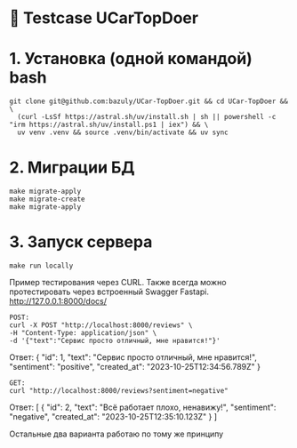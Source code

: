# 🚀 Testcase UCarTopDoer
# 1. Установка (одной командой) bash

```
git clone git@github.com:bazuly/UCar-TopDoer.git && cd UCar-TopDoer && \
  (curl -LsSf https://astral.sh/uv/install.sh | sh || powershell -c "irm https://astral.sh/uv/install.ps1 | iex") && \
  uv venv .venv && source .venv/bin/activate && uv sync
```

# 2. Миграции БД
```
make migrate-apply
make migrate-create
make migrate-apply
```

# 3. Запуск сервера
```
make run locally
```


Пример тестирования через CURL.
Также всегда можно протестировать через встроенный Swagger Fastapi. 
http://127.0.0.1:8000/docs/

```
POST:
curl -X POST "http://localhost:8000/reviews" \
-H "Content-Type: application/json" \
-d '{"text":"Сервис просто отличный, мне нравится!"}'
```

Ответ:
{
  "id": 1,
  "text": "Сервис просто отличный, мне нравится!",
  "sentiment": "positive",
  "created_at": "2023-10-25T12:34:56.789Z"
}

```
GET:
curl "http://localhost:8000/reviews?sentiment=negative"
```
Ответ:
[
  {
    "id": 2,
    "text": "Всё работает плохо, ненавижу!",
    "sentiment": "negative",
    "created_at": "2023-10-25T12:35:10.123Z"
  }
]

Остальные два варианта работаю по тому же принципу
